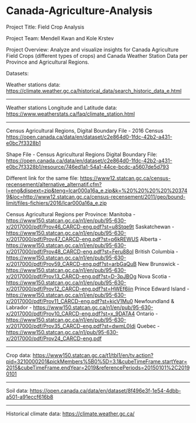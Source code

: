 # Canada-Agriculture-Analysis

Project Title: Field Crop Analysis

Project Team: Mendell Kwan and Kole Krstev

Project Overview:
Analyze and visualize insights for Canada Agriculture Field Crops (different types of crops) and Canada Weather Station Data per Province and Agricultural Regions.


Datasets:

Weather stations data:
https://climate.weather.gc.ca/historical_data/search_historic_data_e.html 

**********************************************************************************************************

Weather stations Longitude and Latitude data:
https://www.weatherstats.ca/faq/climate_station.html

**********************************************************************************************************

Census Agricultural Regions, Digital Boundary File - 2016 Census
https://open.canada.ca/data/en/dataset/c2e864d0-1fdc-42b2-a431-e0bc7f3328b1

Shape File - Census Agricultural Regions Digital Boundary File:
https://open.canada.ca/data/en/dataset/c2e864d0-1fdc-42b2-a431-e0bc7f3328b1/resource/746ed1a1-54a1-44ce-bcdc-a5607de5d793

Different link for the same file:
https://www12.statcan.gc.ca/census-recensement/alternative_alternatif.cfm?l=eng&dispext=zip&teng=lcar000a16a_e.zip&k=%20%20%20%20%203749&loc=http://www12.statcan.gc.ca/census-recensement/2011/geo/bound-limit/files-fichiers/2016/lcar000a16a_e.zip

Census Agricultural Regions per Province:
Manitoba - https://www150.statcan.gc.ca/n1/en/pub/95-630-x/2017000/pdf/Prov46_CARCD-eng.pdf?st=u8Stqe9t
Saskatchewan - https://www150.statcan.gc.ca/n1/en/pub/95-630-x/2017000/pdf/Prov47_CARCD-eng.pdf?st=p6kREWUS
Alberta - https://www150.statcan.gc.ca/n1/en/pub/95-630-x/2017000/pdf/Prov48_CARCD-eng.pdf?st=Feru88oI
British Columbia - https://www150.statcan.gc.ca/n1/en/pub/95-630-x/2017000/pdf/Prov59_CARCD-eng.pdf?st=arbGaQuB
New Brunswick - https://www150.statcan.gc.ca/n1/en/pub/95-630-x/2017000/pdf/Prov13_CARCD-eng.pdf?st=D-3pJBOg
Nova Scotia - https://www150.statcan.gc.ca/n1/en/pub/95-630-x/2017000/pdf/Prov12_CARCD-eng.pdf?st=HWEf6iin
Prince Edward Island - https://www150.statcan.gc.ca/n1/en/pub/95-630-x/2017000/pdf/Prov11_CARCD-eng.pdf?st=kjcV1Mu0
Newfoundland & Labrador - https://www150.statcan.gc.ca/n1/en/pub/95-630-x/2017000/pdf/Prov10_CARCD-eng.pdf?st=x_9DATA4
Ontario - https://www150.statcan.gc.ca/n1/en/pub/95-630-x/2017000/pdf/Prov35_CARCD-eng.pdf?st=dwmL0Idi
Quebec - https://www150.statcan.gc.ca/n1/pub/95-630-x/2017000/pdf/Prov24_CARCD-eng.pdf


**********************************************************************************************************

Crop data:
https://www150.statcan.gc.ca/t1/tbl1/en/tv.action?pid=3210000201&pickMembers%5B0%5D=3.1&cubeTimeFrame.startYear=2015&cubeTimeFrame.endYear=2019&referencePeriods=20150101%2C20190101

**********************************************************************************************************

Soil data:
https://open.canada.ca/data/en/dataset/8f496e3f-1e54-4dbb-a501-a91eccf616b8

**********************************************************************************************************

Historical climate data:
https://climate.weather.gc.ca/
